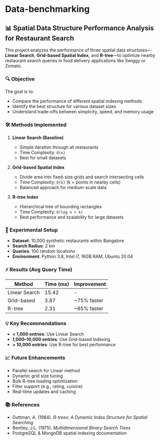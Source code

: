 # Data-benchmarking


## 📊 Spatial Data Structure Performance Analysis for Restaurant Search

This project analyzes the performance of three spatial data structures—**Linear Search**, **Grid-based Spatial Index**, and **R-tree**—to optimize nearby restaurant search queries in food delivery applications like Swiggy or Zomato. 

### 🔍 Objective

The goal is to:
- Compare the performance of different spatial indexing methods
- Identify the best structure for various dataset sizes
- Understand trade-offs between simplicity, speed, and memory usage

### 🛠️ Methods Implemented

1. **Linear Search (Baseline)**
   - Simple iteration through all restaurants
   - Time Complexity: `O(n)`
   - Best for small datasets

2. **Grid-based Spatial Index**
   - Divide area into fixed-size grids and search intersecting cells
   - Time Complexity: `O(k)` (k = points in nearby cells)
   - Balanced approach for medium-scale data

3. **R-tree Index**
   - Hierarchical tree of bounding rectangles
   - Time Complexity: `O(log n + k)`
   - Best performance and scalability for large datasets

### 🧪 Experimental Setup

- **Dataset**: 10,000 synthetic restaurants within Bangalore
- **Search Radius**: 2 km
- **Queries**: 100 random locations
- **Environment**: Python 3.8, Intel i7, 16GB RAM, Ubuntu 20.04

### ⚡ Results (Avg Query Time)

| Method       | Time (ms) | Improvement |
|--------------|-----------|-------------|
| Linear Search| 15.42     | -           |
| Grid-based   | 3.87      | ~75% faster |
| R-tree       | 2.31      | ~85% faster |

### 💡 Key Recommendations

- **< 1,000 entries**: Use Linear Search
- **1,000–10,000 entries**: Use Grid-based Indexing
- **> 10,000 entries**: Use R-tree for best performance

### 📈 Future Enhancements

- Parallel search for Linear method
- Dynamic grid size tuning
- Bulk R-tree loading optimization
- Filter support (e.g., rating, cuisine)
- Real-time updates and caching

### 📚 References

- Guttman, A. (1984). *R-trees: A Dynamic Index Structure for Spatial Searching*
- Bentley, J.L. (1975). *Multidimensional Binary Search Trees*
- PostgreSQL & MongoDB spatial indexing documentation

